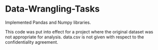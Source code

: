 Data-Wrangling-Tasks
====================
Implemented Pandas and Numpy libraries.

This code was put into effect for a project where the original dataset was not appropriate for analysis.
data.csv is not given with respect to the confidentiality agreement.
